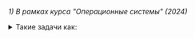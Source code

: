 _1)  В рамках курса "Операционные системы" (2024)_
<details><summary>Такие задачи как:</summary>
        - собственный архиватор;
        - собственный терминал (аналог bash);
        - многопоточный фильтр Собела;
        - программу, осуществляющую XOR над текстами файлов, получаемых с помощью сокетов UNIX из других программ;
        - программы для решения классических задач синхронизации.
      
    </details>
    
    Я обучился:
    - устройству Linux;
    - основным библиотекам C/C++ для написания вышеуказанных программ, включая библиотеки:
      - ввода-вывода;
      - работы с файлами;
      - работы с процессами (exec, fork);
      - обеспечения межпроцессного взаимодействия;
      - работы с примитивами синхронизации;
      - другие...
